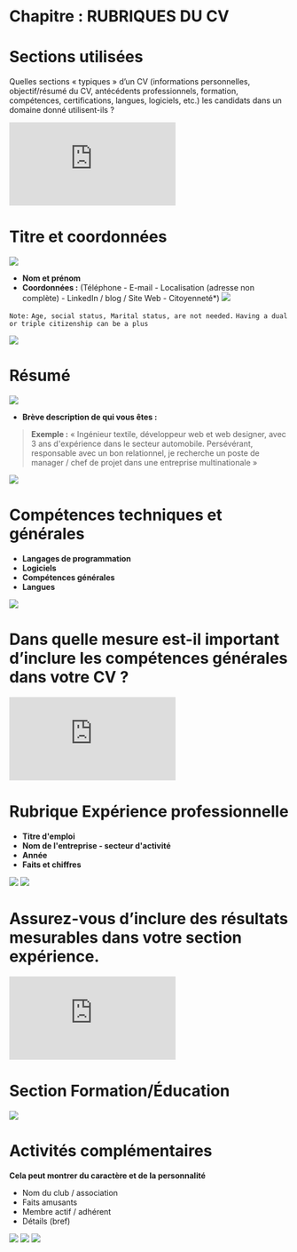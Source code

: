 # Chapitre : RUBRIQUES DU CV


# Sections utilisées

Quelles sections « typiques » d’un CV (informations personnelles, objectif/résumé du CV, antécédents professionnels, formation, compétences, certifications, langues, logiciels, etc.) les candidats dans un domaine donné utilisent-ils ?

<iframe allowfullscreen="true" frameborder="0" src="https://www.youtube.com/embed/K0io9h1mqQE"></iframe>

# Titre et coordonnées

![](https:)

* **Nom et prénom**
* **Coordonnées :** (Téléphone - E-mail - Localisation (adresse non complète) - LinkedIn / blog / Site Web - Citoyenneté*)
  ![](https:)

`Note:`
`Age, social status, Marital status, are not needed.`
`Having a dual or triple citizenship can be a plus`

![](https://imgur.com/O4c2DA7.png)

# Résumé

![](https:)

* **Brève description de qui vous êtes :**

> **Exemple :**
> « Ingénieur textile, développeur web et web designer, avec 3 ans d'expérience dans le secteur automobile. Persévérant, responsable avec un bon relationnel, je recherche un poste de manager / chef de projet dans une entreprise multinationale »

![](https://imgur.com/CPRSqfU.png)

# Compétences techniques et générales

* **Langages de programmation**
* **Logiciels**
* **Compétences générales**
* **Langues**

![](https://imgur.com/msMiZyf.png)

# Dans quelle mesure est-il important d’inclure les compétences générales dans votre CV ?

<iframe allowfullscreen="true" frameborder="0" src="https://www.youtube.com/embed/JBWkquxrm3k"></iframe>

# Rubrique Expérience professionnelle

* **Titre d'emploi**
* **Nom de l'entreprise - secteur d'activité**
* **Année**
* **Faits et chiffres**

![](https://imgur.com/KrywYXe.png)
![](https://imgur.com/EtAbBIT.png)

# Assurez-vous d’inclure des résultats mesurables dans votre section expérience.

<iframe allowfullscreen="true" frameborder="0" src="https://www.youtube.com/embed/moNNa3v9YHU"></iframe>

# Section Formation/Éducation

![](https://imgur.com/kiBE7Wy.png)

# Activités complémentaires

**Cela peut montrer du caractère et de la personnalité**

* Nom du club / association
* Faits amusants
* Membre actif / adhérent
* Détails (bref)

![](https://imgur.com/fY86Djq.png)
![](https://imgur.com/eM58pSf.png)
![](https://imgur.com/fBLIO1v.png)
